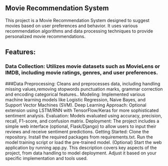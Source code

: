 ## Movie Recommendation System 
This project is a Movie Recommendation System designed to suggest movies based on user preferences and behavior. It uses various recommendation algorithms and data processing techniques to provide personalized movie recommendations.

## Features:
### Data Collection: Utilizes movie datasets such as MovieLens or IMDB, including movie ratings, genres, and user preferences.
###Data Preprocessing: Cleans and preprocesses data, including handling missing values,removing stopwords punctuation marks, grammar correction and encoding categorical features..
Modeling: Implemented various machine learning models like Logistic Regression, Naive Bayes, and Support Vector Machines (SVM).
Deep Learning Approach: Optional extension using LSTM/RNN with TensorFlow/Keras for more sophisticated sentiment analysis.
Evaluation: Models evaluated using accuracy, precision, recall, F1-score, and confusion matrix.
Deployment: The project includes a simple web interface (optional, Flask/Django) to allow users to input their reviews and receive sentiment predictions.
Getting Started:
Clone the repository.
Install the required packages from requirements.txt.
Run the model training script or load the pre-trained model.
(Optional) Start the web application by running app.py.
This description covers key aspects of the project, from data handling to model deployment. Adjust it based on your specific implementation and tools used.
